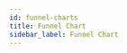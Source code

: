 ```yaml
---
id: funnel-charts
title: Funnel Chart
sidebar_label: Funnel Chart
---
```


<div style={{textAlign: "justify"}}>

</div>